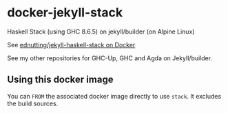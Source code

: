 # docker-jekyll-stack

Haskell Stack (using GHC 8.6.5) on jekyll/builder (on Alpine Linux)

See [ednutting/jekyll-haskell-stack on Docker](https://hub.docker.com/repository/docker/ednutting/jekyll-haskell-stack)

See my other repositories for GHC-Up, GHC and Agda on Jekyll/builder.

## Using this docker image

You can `FROM` the associated docker image directly to use `stack`. It excludes the build sources.
